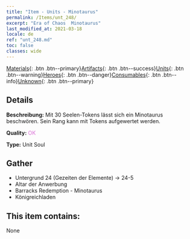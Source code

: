 ```yaml
---
title: "Item - Units - Minotaurus"
permalink: /Items/unt_248/
excerpt: "Era of Chaos  Minotaurus"
last_modified_at: 2021-03-18
locale: de
ref: "unt_248.md"
toc: false
classes: wide
---
```

 [Materials](/de/Items/){: .btn .btn--primary}[Artifacts](/de/Items/Artifacts/){: .btn .btn--success}[Units](/de/Items/Units/){: .btn .btn--warning}[Heroes](/de/Items/Heroes/){: .btn .btn--danger}[Consumables](/de/Items/Consumables/){: .btn .btn--info}[Unknown](/de/Items/Unknown/){: .btn .btn--primary}

## Details
 **Beschreibung:** Mit 30 Seelen-Tokens lässt sich ein Minotaurus beschwören. Sein Rang kann mit Tokens aufgewertet werden.

 **Quality:** <span style="color: #DA70D6">OK</span>

 **Type:** Unit Soul

## Gather

*    Untergrund 24 (Gezeiten der Elemente) -> 24-5 
*    Altar der Anwerbung 
*    Barracks Redemption - Minotaurus 
*    Königreichladen 

## This item contains:

  None

